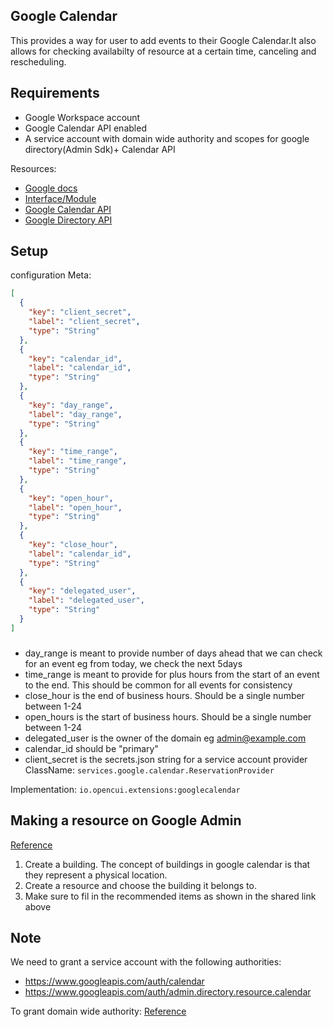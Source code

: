 ## Google Calendar
This provides a way for user to add events to their Google Calendar.It also allows
for checking availabilty of resource at a certain time, canceling and rescheduling.

## Requirements
- Google Workspace account 
- Google Calendar API enabled 
- A service account with domain wide authority and scopes for google directory(Admin Sdk)+ Calendar API

Resources:
- [Google docs](https://developers.google.com/calendar/quickstart/java)
- [Interface/Module](https://build.opencui.io/org/6343b48f7b5ac3b280b6f5e1/agent/63b50c47fb84b020c72ba4c4/service_schema)
- [Google Calendar API](https://developers.google.com/calendar/v3/reference)
- [Google Directory API](https://developers.google.com/admin-sdk/directory/v1/reference)

## Setup

configuration Meta:

```json
[
  {
    "key": "client_secret",
    "label": "client_secret",
    "type": "String"
  },
  {
    "key": "calendar_id",
    "label": "calendar_id",
    "type": "String"
  },
  {
    "key": "day_range",
    "label": "day_range",
    "type": "String"
  },
  {
    "key": "time_range",
    "label": "time_range",
    "type": "String"
  },
  {
    "key": "open_hour",
    "label": "open_hour",
    "type": "String"
  },
  {
    "key": "close_hour",
    "label": "calendar_id",
    "type": "String"
  },
  {
    "key": "delegated_user",
    "label": "delegated_user",
    "type": "String"
  }
]
```
### 
- day_range is meant to provide number of days ahead that we can check for an event eg from today, we check the next 5days
- time_range is meant to provide for  plus hours from the start of an event to the end. This should be common for all events for consistency
- close_hour is the end of business hours. Should be a single number between 1-24
- open_hours is the start of business hours. Should be a single number between 1-24
- delegated_user is the owner of the domain eg admin@example.com
- calendar_id should be "primary"
- client_secret is the secrets.json string for a service account
provider ClassName:
`services.google.calendar.ReservationProvider`

Implementation:
`io.opencui.extensions:googlecalendar`


## Making a resource on Google Admin
[Reference](https://app.tango.us/app/workflow/Workflow-with-Google-888c56e14df64771ac6adef20ae55ea6)

1. Create a building. The concept of buildings in google calendar is that they represent a physical location.
2. Create a resource and choose the building it belongs to.
3. Make sure to fil in the recommended items as shown in the shared link above


## Note
We need to grant a service account with the following authorities:
- https://www.googleapis.com/auth/calendar
- https://www.googleapis.com/auth/admin.directory.resource.calendar

To grant domain wide authority:
[Reference](https://developers.google.com/identity/protocols/oauth2/service-account#delegatingauthority)